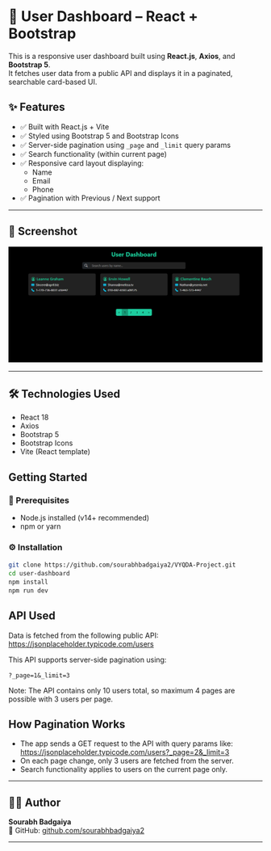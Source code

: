 # 🚀 User Dashboard – React + Bootstrap

This is a responsive user dashboard built using **React.js**, **Axios**, and **Bootstrap 5**.  
It fetches user data from a public API and displays it in a paginated, searchable card-based UI.

## ✨ Features

- ✅ Built with React.js + Vite
- ✅ Styled using Bootstrap 5 and Bootstrap Icons
- ✅ Server-side pagination using `_page` and `_limit` query params
- ✅ Search functionality (within current page)
- ✅ Responsive card layout displaying:
  - Name
  - Email
  - Phone
- ✅ Pagination with Previous / Next support

---

## 📸 Screenshot

![App Preview](./public/screenshot.png)

---

## 🛠️ Technologies Used

- React 18
- Axios
- Bootstrap 5
- Bootstrap Icons
- Vite (React template)

## Getting Started

### 🧪 Prerequisites

- Node.js installed (v14+ recommended)
- npm or yarn

### ⚙️ Installation

```bash
git clone https://github.com/sourabhbadgaiya2/VYQDA-Project.git
cd user-dashboard
npm install
npm run dev
```

## API Used

Data is fetched from the following public API:  
https://jsonplaceholder.typicode.com/users

This API supports server-side pagination using:

```
?_page=1&_limit=3
```

Note: The API contains only 10 users total, so maximum 4 pages are possible with 3 users per page.

## How Pagination Works

- The app sends a GET request to the API with query params like:
  https://jsonplaceholder.typicode.com/users?_page=2&_limit=3
- On each page change, only 3 users are fetched from the server.
- Search functionality applies to users on the current page only.

---

## 👨‍💻 Author

**Sourabh Badgaiya**  
🔗 GitHub: [github.com/sourabhbadgaiya2](https://github.com/sourabhbadgaiya2)

---
